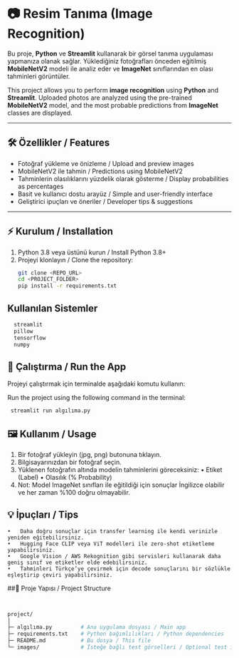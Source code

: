 # 📷 Resim Tanıma (Image Recognition)

Bu proje, **Python** ve **Streamlit** kullanarak bir görsel tanıma uygulaması yapmanıza olanak sağlar. Yüklediğiniz fotoğrafları önceden eğitilmiş **MobileNetV2** modeli ile analiz eder ve **ImageNet** sınıflarından en olası tahminleri görüntüler.

This project allows you to perform **image recognition** using **Python** and **Streamlit**. Uploaded photos are analyzed using the pre-trained **MobileNetV2** model, and the most probable predictions from **ImageNet** classes are displayed.

---

## 🛠️ Özellikler / Features

- Fotoğraf yükleme ve önizleme / Upload and preview images
- MobileNetV2 ile tahmin / Predictions using MobileNetV2
- Tahminlerin olasılıklarını yüzdelik olarak gösterme / Display probabilities as percentages
- Basit ve kullanıcı dostu arayüz / Simple and user-friendly interface
- Geliştirici ipuçları ve öneriler / Developer tips & suggestions

---

## ⚡ Kurulum / Installation

1. Python 3.8 veya üstünü kurun / Install Python 3.8+
2. Projeyi klonlayın / Clone the repository:
   ```bash
   git clone <REPO_URL>
   cd <PROJECT_FOLDER>
   pip install -r requirements.txt
   
## Kullanılan Sistemler

  ```bash
    streamlit
    pillow
    tensorflow
    numpy
  ```
## 🚀 Çalıştırma / Run the App

Projeyi çalıştırmak için terminalde aşağıdaki komutu kullanın:

Run the project using the following command in the terminal:
   ```bash
    streamlit run algılıma.py
  ```

## 🖼️ Kullanım / Usage 

1.	Bir fotoğraf yükleyin (jpg, png) butonuna tıklayın.
2.	Bilgisayarınızdan bir fotoğraf seçin.
3.	Yüklenen fotoğrafın altında modelin tahminlerini göreceksiniz:
	•	Etiket (Label)
	•	Olasılık (% Probability)
4.	Not: Model ImageNet sınıfları ile eğitildiği için sonuçlar İngilizce olabilir ve her zaman %100 doğru olmayabilir.

## 💡 İpuçları / Tips
	•	Daha doğru sonuçlar için transfer learning ile kendi verinizle yeniden eğitebilirsiniz.
	•	Hugging Face CLIP veya ViT modelleri ile zero-shot etiketleme yapabilirsiniz.
	•	Google Vision / AWS Rekognition gibi servisleri kullanarak daha geniş sınıf ve etiketler elde edebilirsiniz.
	•	Tahminleri Türkçe’ye çevirmek için decode sonuçlarını bir sözlükle eşleştirip çeviri yapabilirsiniz.

##📂 Proje Yapısı / Project Structure
  ```bash
    

project/
│
├─ algılıma.py         # Ana uygulama dosyası / Main app
├─ requirements.txt    # Python bağımlılıkları / Python dependencies
├─ README.md           # Bu dosya / This file
└─ images/             # İsteğe bağlı test görselleri / Optional test images


